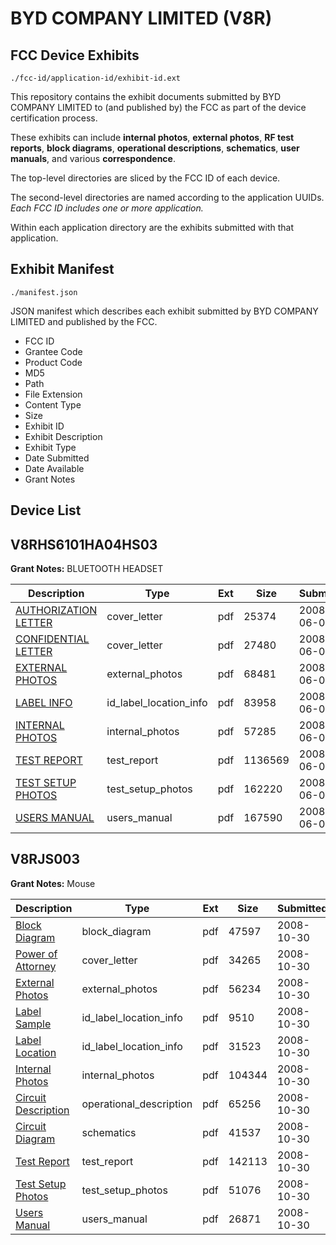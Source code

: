 # BYD COMPANY LIMITED (V8R)
## FCC Device Exhibits

```
./fcc-id/application-id/exhibit-id.ext
```

This repository contains the exhibit documents submitted by BYD COMPANY LIMITED to (and published by) the FCC as part of the device certification process.

These exhibits can include **internal photos**, **external photos**, **RF test reports**, **block diagrams**, **operational descriptions**, **schematics**, **user manuals**, and various **correspondence**.

The top-level directories are sliced by the FCC ID of each device.

The second-level directories are named according to the application UUIDs. *Each FCC ID includes one or more application.*

Within each application directory are the exhibits submitted with that application. 

## Exhibit Manifest

```
./manifest.json
```

JSON manifest which describes each exhibit submitted by BYD COMPANY LIMITED and published by the FCC.

- FCC ID
- Grantee Code
- Product Code
- MD5
- Path
- File Extension
- Content Type
- Size
- Exhibit ID
- Exhibit Description
- Exhibit Type
- Date Submitted
- Date Available
- Grant Notes

## Device List
## V8RHS6101HA04HS03
**Grant Notes:** BLUETOOTH HEADSET

| Description | Type | Ext | Size | Submitted | Available |
| ----------- | ---- | --- | ---- | --------- | --------- |
| [AUTHORIZATION LETTER](V8RHS6101HA04HS03/af7719a813c2383069d93f040a584a31/952433.pdf) | cover_letter | pdf | 25374 | 2008-06-06 | 2008-06-06 |
| [CONFIDENTIAL LETTER](V8RHS6101HA04HS03/af7719a813c2383069d93f040a584a31/952434.pdf) | cover_letter | pdf | 27480 | 2008-06-06 | 2008-06-06 |
| [EXTERNAL PHOTOS](V8RHS6101HA04HS03/af7719a813c2383069d93f040a584a31/952435.pdf) | external_photos | pdf | 68481 | 2008-06-06 | 2008-06-06 |
| [LABEL INFO](V8RHS6101HA04HS03/af7719a813c2383069d93f040a584a31/952438.pdf) | id_label_location_info | pdf | 83958 | 2008-06-06 | 2008-06-06 |
| [INTERNAL PHOTOS](V8RHS6101HA04HS03/af7719a813c2383069d93f040a584a31/952437.pdf) | internal_photos | pdf | 57285 | 2008-06-06 | 2008-06-06 |
| [TEST REPORT](V8RHS6101HA04HS03/af7719a813c2383069d93f040a584a31/952436.pdf) | test_report | pdf | 1136569 | 2008-06-06 | 2008-06-06 |
| [TEST SETUP PHOTOS](V8RHS6101HA04HS03/af7719a813c2383069d93f040a584a31/952439.pdf) | test_setup_photos | pdf | 162220 | 2008-06-06 | 2008-06-06 |
| [USERS MANUAL](V8RHS6101HA04HS03/af7719a813c2383069d93f040a584a31/952440.pdf) | users_manual | pdf | 167590 | 2008-06-06 | 2008-06-06 |
## V8RJS003
**Grant Notes:** Mouse

| Description | Type | Ext | Size | Submitted | Available |
| ----------- | ---- | --- | ---- | --------- | --------- |
| [Block Diagram](V8RJS003/3a6f5be04002f4c858aee3ef3feed824/1023924.pdf) | block_diagram | pdf | 47597 | 2008-10-30 | 2008-10-30 |
| [Power of Attorney](V8RJS003/3a6f5be04002f4c858aee3ef3feed824/1023932.pdf) | cover_letter | pdf | 34265 | 2008-10-30 | 2008-10-30 |
| [External Photos](V8RJS003/3a6f5be04002f4c858aee3ef3feed824/1023927.pdf) | external_photos | pdf | 56234 | 2008-10-30 | 2008-10-30 |
| [Label Sample](V8RJS003/3a6f5be04002f4c858aee3ef3feed824/1023928.pdf) | id_label_location_info | pdf | 9510 | 2008-10-30 | 2008-10-30 |
| [Label Location](V8RJS003/3a6f5be04002f4c858aee3ef3feed824/1023929.pdf) | id_label_location_info | pdf | 31523 | 2008-10-30 | 2008-10-30 |
| [Internal Photos](V8RJS003/3a6f5be04002f4c858aee3ef3feed824/1023931.pdf) | internal_photos | pdf | 104344 | 2008-10-30 | 2008-10-30 |
| [Circuit Description](V8RJS003/3a6f5be04002f4c858aee3ef3feed824/1023925.pdf) | operational_description | pdf | 65256 | 2008-10-30 | 2008-10-30 |
| [Circuit Diagram](V8RJS003/3a6f5be04002f4c858aee3ef3feed824/1023926.pdf) | schematics | pdf | 41537 | 2008-10-30 | 2008-10-30 |
| [Test Report](V8RJS003/3a6f5be04002f4c858aee3ef3feed824/1023933.pdf) | test_report | pdf | 142113 | 2008-10-30 | 2008-10-30 |
| [Test Setup Photos](V8RJS003/3a6f5be04002f4c858aee3ef3feed824/1023934.pdf) | test_setup_photos | pdf | 51076 | 2008-10-30 | 2008-10-30 |
| [Users Manual](V8RJS003/3a6f5be04002f4c858aee3ef3feed824/1023930.pdf) | users_manual | pdf | 26871 | 2008-10-30 | 2008-10-30 |
